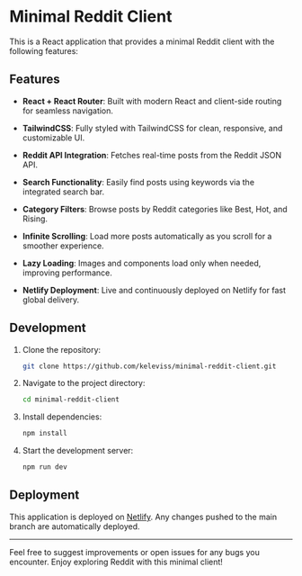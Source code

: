 # Minimal Reddit Client

This is a React application that provides a minimal Reddit client with the following features:

## Features

- **React + React Router**: Built with modern React and client-side routing for seamless navigation.

- **TailwindCSS**: Fully styled with TailwindCSS for clean, responsive, and customizable UI.
  
- **Reddit API Integration**: Fetches real-time posts from the Reddit JSON API.
  
- **Search Functionality**: Easily find posts using keywords via the integrated search bar.
  
- **Category Filters**: Browse posts by Reddit categories like Best, Hot, and Rising.
  
- **Infinite Scrolling**: Load more posts automatically as you scroll for a smoother experience.
  
- **Lazy Loading**: Images and components load only when needed, improving performance.
  
- **Netlify Deployment**: Live and continuously deployed on Netlify for fast global delivery.

## Development

1. Clone the repository:
   ```bash
   git clone https://github.com/keleviss/minimal-reddit-client.git
   ```
2. Navigate to the project directory:
   ```bash
   cd minimal-reddit-client
   ```
3. Install dependencies:
   ```bash
   npm install
   ```
4. Start the development server:
   ```bash
   npm run dev
   ```

## Deployment

This application is deployed on [Netlify](https://www.netlify.com/). Any changes pushed to the main branch are automatically deployed.

---

Feel free to suggest improvements or open issues for any bugs you encounter. Enjoy exploring Reddit with this minimal client!
